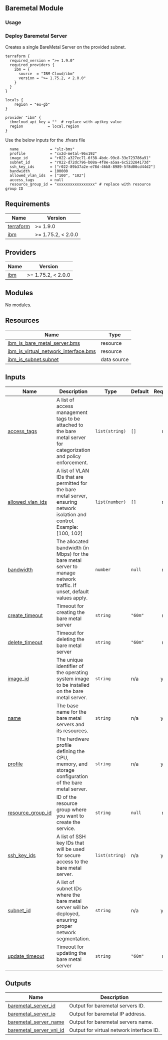 ## Baremetal Module

### Usage

### Deploy Baremetal Server

Creates a single BareMetal Server on the provided subnet.

```hcl
terraform {
  required_version = ">= 1.9.0"
  required_providers {
    ibm = {
      source  = "IBM-Cloud/ibm"
      version = ">= 1.75.2, < 2.0.0"
    }
  }
}

locals {
    region = "eu-gb"
}

provider "ibm" {
  ibmcloud_api_key = ""  # replace with apikey value
  region           = local.region
}

```

Use the below inputs for the .tfvars file

```
  name              = "slz-bms"
  profile           = "cx2d-metal-96x192"
  image_id          = "r022-a327ec71-6f38-4bdc-99c8-33e723786a91"
  subnet_id         = "r022-d72dc796-b08a-4f8e-a5aa-6c523284173d"
  ssh_key_ids       = ["r022-89b37a2e-e78d-46b8-8989-5f8d00cd44d2"]
  bandwidth         = 100000
  allowed_vlan_ids  = ["100", "102"]
  access_tags       = null
  resource_group_id = "xxxxxxxxxxxxxxxxx" # replace with resource group ID
```

## Requirements

| Name | Version |
|------|---------|
| <a name="requirement_terraform"></a> [terraform](#requirement\_terraform) | >= 1.9.0 |
| <a name="requirement_ibm"></a> [ibm](#requirement\_ibm) | >= 1.75.2, < 2.0.0 |

## Providers

| Name | Version |
|------|---------|
| <a name="provider_ibm"></a> [ibm](#provider\_ibm) | >= 1.75.2, < 2.0.0 |

## Modules

No modules.

## Resources

| Name | Type |
|------|------|
| [ibm_is_bare_metal_server.bms](https://registry.terraform.io/providers/IBM-Cloud/ibm/latest/docs/resources/is_bare_metal_server) | resource |
| [ibm_is_virtual_network_interface.bms](https://registry.terraform.io/providers/IBM-Cloud/ibm/latest/docs/resources/is_virtual_network_interface) | resource |
| [ibm_is_subnet.subnet](https://registry.terraform.io/providers/IBM-Cloud/ibm/latest/docs/data-sources/is_subnet) | data source |

## Inputs

| Name | Description | Type | Default | Required |
|------|-------------|------|---------|:--------:|
| <a name="input_access_tags"></a> [access\_tags](#input\_access\_tags) | A list of access management tags to be attached to the bare metal server for categorization and policy enforcement. | `list(string)` | `[]` | no |
| <a name="input_allowed_vlan_ids"></a> [allowed\_vlan\_ids](#input\_allowed\_vlan\_ids) | A list of VLAN IDs that are permitted for the bare metal server, ensuring network isolation and control. Example: [100, 102] | `list(number)` | `[]` | no |
| <a name="input_bandwidth"></a> [bandwidth](#input\_bandwidth) | The allocated bandwidth (in Mbps) for the bare metal server to manage network traffic. If unset, default values apply. | `number` | `null` | no |
| <a name="input_create_timeout"></a> [create\_timeout](#input\_create\_timeout) | Timeout for creating the bare metal server | `string` | `"60m"` | no |
| <a name="input_delete_timeout"></a> [delete\_timeout](#input\_delete\_timeout) | Timeout for deleting the bare metal server | `string` | `"60m"` | no |
| <a name="input_image_id"></a> [image\_id](#input\_image\_id) | The unique identifier of the operating system image to be installed on the bare metal server. | `string` | n/a | yes |
| <a name="input_name"></a> [name](#input\_name) | The base name for the bare metal servers and its resources. | `string` | n/a | yes |
| <a name="input_profile"></a> [profile](#input\_profile) | The hardware profile defining the CPU, memory, and storage configuration of the bare metal server. | `string` | n/a | yes |
| <a name="input_resource_group_id"></a> [resource\_group\_id](#input\_resource\_group\_id) | ID of the resource group where you want to create the service. | `string` | `null` | no |
| <a name="input_ssh_key_ids"></a> [ssh\_key\_ids](#input\_ssh\_key\_ids) | A list of SSH key IDs that will be used for secure access to the bare metal server. | `list(string)` | n/a | yes |
| <a name="input_subnet_id"></a> [subnet\_id](#input\_subnet\_id) | A list of subnet IDs where the bare metal server will be deployed, ensuring proper network segmentation. | `string` | n/a | yes |
| <a name="input_update_timeout"></a> [update\_timeout](#input\_update\_timeout) | Timeout for updating the bare metal server | `string` | `"60m"` | no |

## Outputs

| Name | Description |
|------|-------------|
| <a name="output_baremetal_server_id"></a> [baremetal\_server\_id](#output\_baremetal\_server\_id) | Output for baremetal servers ID. |
| <a name="output_baremetal_server_ip"></a> [baremetal\_server\_ip](#output\_baremetal\_server\_ip) | Output for baremetal IP address. |
| <a name="output_baremetal_server_name"></a> [baremetal\_server\_name](#output\_baremetal\_server\_name) | Output for baremetal servers name. |
| <a name="output_baremetal_server_vni_id"></a> [baremetal\_server\_vni\_id](#output\_baremetal\_server\_vni\_id) | Output for virtual network interface ID. |
